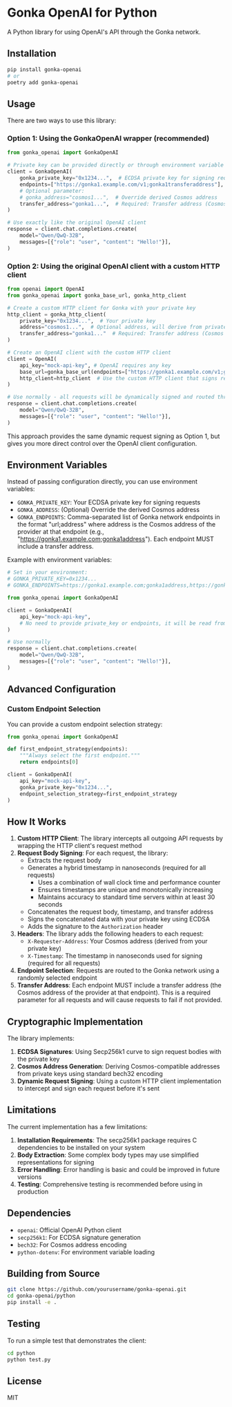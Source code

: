 # Gonka OpenAI for Python

A Python library for using OpenAI's API through the Gonka network.

## Installation

```bash
pip install gonka-openai
# or
poetry add gonka-openai
```

## Usage

There are two ways to use this library:

### Option 1: Using the GonkaOpenAI wrapper (recommended)

```python
from gonka_openai import GonkaOpenAI

# Private key can be provided directly or through environment variable GONKA_PRIVATE_KEY
client = GonkaOpenAI(
    gonka_private_key="0x1234...",  # ECDSA private key for signing requests
    endpoints=["https://gonka1.example.com/v1;gonka1transferaddress"],  # Gonka endpoints with transfer addresses (Cosmos address of the provider)
    # Optional parameter:
    # gonka_address="cosmos1...",  # Override derived Cosmos address
    transfer_address="gonka1...",  # Required: Transfer address (Cosmos address of the provider) - will override address from endpoint
)

# Use exactly like the original OpenAI client
response = client.chat.completions.create(
    model="Qwen/QwQ-32B",
    messages=[{"role": "user", "content": "Hello!"}],
)
```

### Option 2: Using the original OpenAI client with a custom HTTP client

```python
from openai import OpenAI
from gonka_openai import gonka_base_url, gonka_http_client

# Create a custom HTTP client for Gonka with your private key
http_client = gonka_http_client(
    private_key="0x1234...",  # Your private key
    address="cosmos1...",  # Optional address, will derive from private key if not provided
    transfer_address="gonka1..."  # Required: Transfer address (Cosmos address of the provider) - will use from endpoint if provided
)

# Create an OpenAI client with the custom HTTP client
client = OpenAI(
    api_key="mock-api-key", # OpenAI requires any key
    base_url=gonka_base_url(endpoints=["https://gonka1.example.com/v1;gonka1transferaddress"]).url,  # Use Gonka network endpoints
    http_client=http_client  # Use the custom HTTP client that signs requests
)

# Use normally - all requests will be dynamically signed and routed through Gonka
response = client.chat.completions.create(
    model="Qwen/QwQ-32B",
    messages=[{"role": "user", "content": "Hello!"}],
)
```

This approach provides the same dynamic request signing as Option 1, but gives you more direct control over the OpenAI client configuration.

## Environment Variables

Instead of passing configuration directly, you can use environment variables:

- `GONKA_PRIVATE_KEY`: Your ECDSA private key for signing requests
- `GONKA_ADDRESS`: (Optional) Override the derived Cosmos address
- `GONKA_ENDPOINTS`: Comma-separated list of Gonka network endpoints in the format "url;address" where address is the Cosmos address of the provider at that endpoint (e.g., "https://gonka1.example.com;gonka1address"). Each endpoint MUST include a transfer address.

Example with environment variables:

```python
# Set in your environment:
# GONKA_PRIVATE_KEY=0x1234...
# GONKA_ENDPOINTS=https://gonka1.example.com;gonka1address,https://gonka2.example.com;gonka2address

from gonka_openai import GonkaOpenAI

client = GonkaOpenAI(
    api_key="mock-api-key",
    # No need to provide private_key or endpoints, it will be read from environment
)

# Use normally
response = client.chat.completions.create(
    model="Qwen/QwQ-32B",
    messages=[{"role": "user", "content": "Hello!"}],
)
```

## Advanced Configuration

### Custom Endpoint Selection

You can provide a custom endpoint selection strategy:

```python
from gonka_openai import GonkaOpenAI

def first_endpoint_strategy(endpoints):
    """Always select the first endpoint."""
    return endpoints[0]

client = GonkaOpenAI(
    api_key="mock-api-key",
    gonka_private_key="0x1234...",
    endpoint_selection_strategy=first_endpoint_strategy
)
```

## How It Works

1. **Custom HTTP Client**: The library intercepts all outgoing API requests by wrapping the HTTP client's request method
2. **Request Body Signing**: For each request, the library:
   - Extracts the request body
   - Generates a hybrid timestamp in nanoseconds (required for all requests)
     - Uses a combination of wall clock time and performance counter
     - Ensures timestamps are unique and monotonically increasing
     - Maintains accuracy to standard time servers within at least 30 seconds
   - Concatenates the request body, timestamp, and transfer address
   - Signs the concatenated data with your private key using ECDSA
   - Adds the signature to the `Authorization` header
3. **Headers**: The library adds the following headers to each request:
   - `X-Requester-Address`: Your Cosmos address (derived from your private key)
   - `X-Timestamp`: The timestamp in nanoseconds used for signing (required for all requests)
4. **Endpoint Selection**: Requests are routed to the Gonka network using a randomly selected endpoint
5. **Transfer Address**: Each endpoint MUST include a transfer address (the Cosmos address of the provider at that endpoint). This is a required parameter for all requests and will cause requests to fail if not provided.

## Cryptographic Implementation

The library implements:

1. **ECDSA Signatures**: Using Secp256k1 curve to sign request bodies with the private key
2. **Cosmos Address Generation**: Deriving Cosmos-compatible addresses from private keys using standard bech32 encoding
3. **Dynamic Request Signing**: Using a custom HTTP client implementation to intercept and sign each request before it's sent

## Limitations

The current implementation has a few limitations:

1. **Installation Requirements**: The secp256k1 package requires C dependencies to be installed on your system
2. **Body Extraction**: Some complex body types may use simplified representations for signing
3. **Error Handling**: Error handling is basic and could be improved in future versions
4. **Testing**: Comprehensive testing is recommended before using in production

## Dependencies

- `openai`: Official OpenAI Python client
- `secp256k1`: For ECDSA signature generation
- `bech32`: For Cosmos address encoding
- `python-dotenv`: For environment variable loading

## Building from Source

```bash
git clone https://github.com/yourusername/gonka-openai.git
cd gonka-openai/python
pip install -e .
```

## Testing

To run a simple test that demonstrates the client:

```bash
cd python
python test.py
```

## License

MIT 